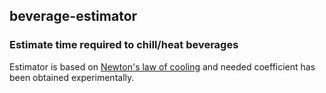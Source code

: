 ## beverage-estimator
### Estimate time required to chill/heat beverages 

Estimator is based on [Newton's law of cooling](https://en.wikipedia.org/wiki/Newton%27s_law_of_cooling "Wikipedia") and needed coefficient has been obtained experimentally. 
